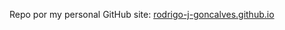 Repo por my personal GitHub site: <a href="https://rodrigo-j-goncalves.github.io/" target="_blank">rodrigo-j-goncalves.github.io</a>
